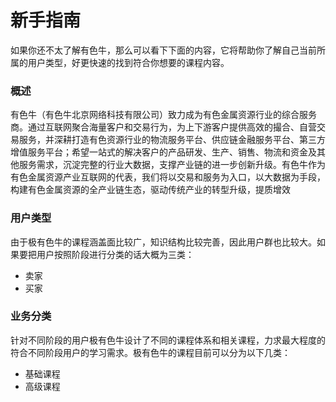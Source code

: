 # 新手指南

如果你还不太了解有色牛，那么可以看下下面的内容，它将帮助你了解自己当前所属的用户类型，好更快速的找到符合你想要的课程内容。

### 概述

有色牛（有色牛北京网络科技有限公司）致力成为有色金属资源行业的综合服务商。通过互联网聚合海量客户和交易行为，为上下游客户提供高效的撮合、自营交易服务，并深耕打造有色资源行业的物流服务平台、供应链金融服务平台、第三方增值服务平台；希望一站式的解决客户的产品研发、生产、销售、物流和资金及其他服务需求，沉淀完整的行业大数据，支撑产业链的进一步创新升级。有色牛作为有色金属资源产业互联网的代表，我们将以交易和服务为入口，以大数据为手段，构建有色金属资源的全产业链生态，驱动传统产业的转型升级，提质增效

### 用户类型

由于极有色牛的课程涵盖面比较广，知识结构比较完善，因此用户群也比较大。如果要把用户按照阶段进行分类的话大概为三类：

* 卖家
* 买家

### 业务分类

针对不同阶段的用户极有色牛设计了不同的课程体系和相关课程，力求最大程度的符合不同阶段用户的学习需求。极有色牛的课程目前可以分为以下几类：

* 基础课程
* 高级课程



